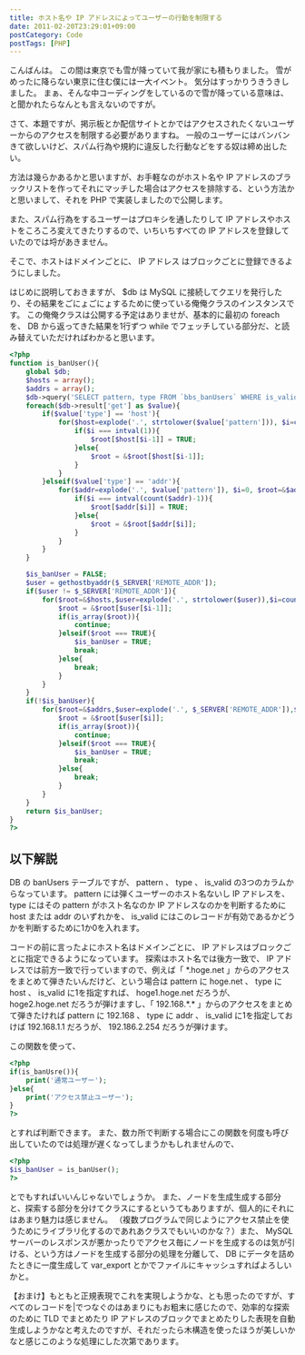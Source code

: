 ```yaml
---
title: ホスト名や IP アドレスによってユーザーの行動を制限する
date: 2011-02-20T23:29:01+09:00
postCategory: Code
postTags: [PHP]
---
```


こんばんは。
この間は東京でも雪が降っていて我が家にも積もりました。
雪がめったに降らない東京に住む僕には一大イベント。
気分はすっかりうきうきしました。
まぁ、そんな中コーディングをしているので雪が降っている意味は、と聞かれたらなんとも言えないのですが。

さて、本題ですが、掲示板とか配信サイトとかではアクセスされたくないユーザーからのアクセスを制限する必要がありますね。
一般のユーザーにはバンバンきて欲しいけど、スパム行為や規約に違反した行動などをする奴は締め出したい。

方法は幾らかあるかと思いますが、お手軽なのがホスト名や IP アドレスのブラックリストを作ってそれにマッチした場合はアクセスを排除する、という方法かと思いまして、それを PHP で実装しましたので公開します。

また、スパム行為をするユーザーはプロキシを通したりして IP アドレスやホストをころころ変えてきたりするので、いちいちすべての IP アドレスを登録していたのでは埒があきません。

そこで、ホストはドメインごとに、 IP アドレス はブロックごとに登録できるようにしました。

はじめに説明しておきますが、 \$db は MySQL に接続してクエリを発行したり、その結果をごにょごにょするために使っている俺俺クラスのインスタンスです。
この俺俺クラスは公開する予定はありませが、基本的に最初の foreach を、 DB から返ってきた結果を1行ずつ while でフェッチしている部分だ、と読み替えていただければわかると思います。

```php
<?php
function is_banUser(){
    global $db;
    $hosts = array();
    $addrs = array();
    $db->query('SELECT pattern, type FROM `bbs_banUsers` WHERE is_valid = 1', '', 'get');
    foreach($db->result['get'] as $value){
        if($value['type'] == 'host'){
            for($host=explode('.', strtolower($value['pattern'])), $i=count($host), $root=&$hosts;$i>0;$i--){
                if($i === intval(1)){
                    $root[$host[$i-1]] = TRUE;
                }else{
                    $root = &$root[$host[$i-1]];
                }
            }
        }elseif($value['type'] == 'addr'){
            for($addr=explode('.', $value['pattern']), $i=0, $root=&$addrs;$i&lt;count($addr);$i++){
                if($i === intval(count($addr)-1)){
                    $root[$addr[$i]] = TRUE;
                }else{
                    $root = &$root[$addr[$i]];
                }
            }
        }
    }

    $is_banUser = FALSE;
    $user = gethostbyaddr($_SERVER['REMOTE_ADDR']);
    if($user != $_SERVER['REMOTE_ADDR']){
        for($root=&$hosts,$user=explode('.', strtolower($user)),$i=count($user);$i>0;$i--){
            $root = &$root[$user[$i-1]];
            if(is_array($root)){
                continue;
            }elseif($root === TRUE){
                $is_banUser = TRUE;
                break;
            }else{
                break;
            }
        }
    }
    if(!$is_banUser){
        for($root=&$addrs,$user=explode('.', $_SERVER['REMOTE_ADDR']),$i=0;$i&lt;count($user);$i++){
            $root = &$root[$user[$i]];
            if(is_array($root)){
                continue;
            }elseif($root === TRUE){
                $is_banUser = TRUE;
                break;
            }else{
                break;
            }
        }
    }
    return $is_banUser;
}
?>
```

## 以下解説

DB の banUsers テーブルですが、 pattern 、 type 、 is_valid の3つのカラムからなっています。
pattern には弾くユーザーのホスト名ないし IP アドレスを、 type にはその pattern がホスト名なのか IP アドレスなのかを判断するために host または addr のいずれかを、 is_valid にはこのレコードが有効であるかどうかを判断するために1か0を入れます。

コードの前に言ったよにホスト名はドメインごとに、 IP アドレスはブロックごとに指定できるようになっています。
探索はホスト名では後方一致で、 IP アドレスでは前方一致で行っていますので、例えば「 \*.hoge.net 」からのアクセスをまとめて弾きたいんだけど、という場合は pattern に hoge.net 、 type に host 、 is_valid に1を指定すれば、 hoge1.hoge.net だろうが、 hoge2.hoge.net だろうが弾けますし、「 192.168.\*.\* 」からのアクセスをまとめて弾きたければ pattern に 192.168 、 type に addr 、 is_valid に1を指定しておけば 192.168.1.1 だろうが、 192.186.2.254 だろうが弾けます。

この関数を使って、

```php
<?php
if(is_banUsre()){
    print('通常ユーザー');
}else{
    print('アクセス禁止ユーザー');
}
?>
```

とすれば判断できます。
また、数カ所で判断する場合にこの関数を何度も呼び出していたのでは処理が遅くなってしまうかもしれませんので、

```php
<?php
$is_banUser = is_banUser();
?>
```

とでもすればいいんじゃないでしょうか。
また、ノードを生成生成する部分と、探索する部分を分けてクラスにするというてもありますが、個人的にそれにはあまり魅力は感じません。
（複数プログラムで同じようにアクセス禁止を使うためにライブラリ化するのであれあクラスでもいいのかな？）また、 MySQL サーバーのレスポンスが悪かったりでアクセス毎にノードを生成するのは気が引ける、という方はノードを生成する部分の処理を分離して、 DB にデータを詰めたときに一度生成して var_export とかでファイルにキャッシュすればよろしいかと。

【おまけ】もともと正規表現でこれを実現しようかな、とも思ったのですが、すべてのレコードを|でつなぐのはあまりにもお粗末に感じたので、効率的な探索のために TLD でまとめたり IP アドレスのブロックでまとめたりした表現を自動生成しようかなと考えたのですが、それだったら木構造を使ったほうが美しいかなと感じこのような処理にした次第であります。

